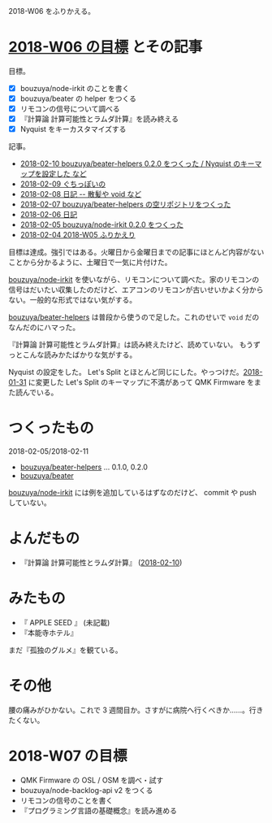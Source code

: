 2018-W06 をふりかえる。

# [2018-W06 の目標][2018-02-04] とその記事

目標。

- [x] bouzuya/node-irkit のことを書く
- [x] bouzuya/beater の helper をつくる
- [x] リモコンの信号について調べる
- [x] 『計算論 計算可能性とラムダ計算』を読み終える
- [x] Nyquist をキーカスタマイズする

記事。

- [2018-02-10 bouzuya/beater-helpers 0.2.0 をつくった / Nyquist のキーマップを設定した など][2018-02-10]
- [2018-02-09 ぐちっぽいの][2018-02-09]
- [2018-02-08 日記 -- 散髪や void など][2018-02-08]
- [2018-02-07 bouzuya/beater-helpers の空リポジトリをつくった][2018-02-07]
- [2018-02-06 日記][2018-02-06]
- [2018-02-05 bouzuya/node-irkit 0.2.0 をつくった][2018-02-05]
- [2018-02-04 2018-W05 ふりかえり][2018-02-04]

目標は達成。強引ではある。火曜日から金曜日までの記事にほとんど内容がないことから分かるように、土曜日で一気に片付けた。

[bouzuya/node-irkit][] を使いながら、リモコンについて調べた。家のリモコンの信号はだいたい収集したのだけど、エアコンのリモコンが古いせいかよく分からない。一般的な形式ではない気がする。

[bouzuya/beater-helpers][] は普段から使うので足した。これのせいで `void` だのなんだのにハマった。

『計算論 計算可能性とラムダ計算』は読み終えたけど、読めていない。 もうずっとこんな読みかたばかりな気がする。

Nyquist の設定をした。 Let's Split とほとんど同じにした。やっつけだ。[2018-01-31][] に変更した Let's Split のキーマップに不満があって QMK Firmware をまた読んでいる。

# つくったもの

2018-02-05/2018-02-11

- [bouzuya/beater-helpers][] ... 0.1.0, 0.2.0
- [bouzuya/beater][]

[bouzuya/node-irkit][] には例を追加しているはずなのだけど、 commit や push していない。

# よんだもの

- 『計算論 計算可能性とラムダ計算』 ([2018-02-10][])

# みたもの

- 『 APPLE SEED 』 (未記載)
- 『本能寺ホテル』

まだ『孤独のグルメ』を観ている。

# その他

腰の痛みがひかない。これで 3 週間目か。さすがに病院へ行くべきか……。行きたくない。

# 2018-W07 の目標

- QMK Firmware の OSL / OSM を調べ・試す
- bouzuya/node-backlog-api v2 をつくる
- リモコンの信号のことを書く
- 『プログラミング言語の基礎概念』を読み進める

[2018-01-31]: https://blog.bouzuya.net/2018/01/31/
[2018-02-04]: https://blog.bouzuya.net/2018/02/04/
[2018-02-05]: https://blog.bouzuya.net/2018/02/05/
[2018-02-06]: https://blog.bouzuya.net/2018/02/06/
[2018-02-07]: https://blog.bouzuya.net/2018/02/07/
[2018-02-08]: https://blog.bouzuya.net/2018/02/08/
[2018-02-09]: https://blog.bouzuya.net/2018/02/09/
[2018-02-10]: https://blog.bouzuya.net/2018/02/10/
[bouzuya/beater-helpers]: https://github.com/bouzuya/beater-helpers
[bouzuya/beater]: https://github.com/bouzuya/beater
[bouzuya/node-irkit]: https://github.com/bouzuya/node-irkit
